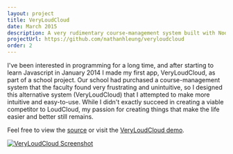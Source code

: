 ```yaml
---
layout: project
title: VeryLoudCloud
date: March 2015
description: A very rudimentary course-management system built with Node.js and the MEAN stack.
projectUrl: https://github.com/nathanhleung/veryloudcloud
order: 2
---
```

I've been interested in programming for a long time, and after starting to learn Javascript in January 2014 I made my first app, 
VeryLoudCloud, as part of a school project. Our school had purchased a course-management system that the faculty found very frustrating
and unintuitive, so I designed this alternative system (VeryLoudCloud) that I attempted to make more intuitive and easy-to-use. While 
I didn't exactly succeed in creating a viable competitor to LoudCloud, my passion for creating things that make the life easier and
better still remains.

Feel free to view the <a href="https://github.com/nathanhleung/veryloudcloud" target="_blank">source</a> or visit the <a href="http://veryloudcloud.herokuapp.com/" target="_blank">VeryLoudCloud demo</a>.

<a href="http://veryloudcloud.herokuapp.com/" target="_blank">
  <img alt="VeryLoudCloud Screenshot" src="http://i.imgur.com/OmGvxtS.gif">
</a>

